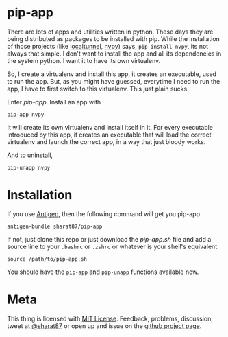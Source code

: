 # pip-app

There are lots of apps and utilities written in python. These days they are
being distributed as packages to be installed with pip. While the installation
of those projects (like [localtunnel](/home/sharat/.pip-apps/manifest/nvpy),
[nvpy](/home/sharat/.pip-apps/manifest/nvpy)) says, `pip install nvpy`, its not
always that simple. I don't want to install the app and all its dependencies in
the system python. I want it to have its own virtualenv.

So, I create a virtualenv and install this app, it creates an executable, used
to run the app. But, as you might have guessed, everytime I need to run the app,
I have to first switch to this virtualenv. This just plain sucks.

Enter *pip-app*. Install an app with

    pip-app nvpy

It will create its own virtualenv and install itself in it. For every executable
introduced by this app, it creates an executable that will load the correct
virtualenv and launch the correct app, in a way that just bloody works.

And to uninstall,

    pip-unapp nvpy

# Installation

If you use [Antigen](https://github.com/zsh-users/antigen), then the following
command will get you pip-app.

    antigen-bundle sharat87/pip-app

If not, just clone this repo or just download the *pip-app.sh* file and add a
source line to your `.bashrc` or `.zshrc` or whatever is your shell's
equivalent.

    source /path/to/pip-app.sh

You should have the `pip-app` and `pip-unapp` functions available now.

# Meta

This thing is licensed with [MIT License](mitl.sharats.me). Feedback, problems,
discussion, tweet at [@sharat87](http://twitter.com/sharat87) or open up and
issue on the [github project page](http://github.com/sharat87/pip-app).
